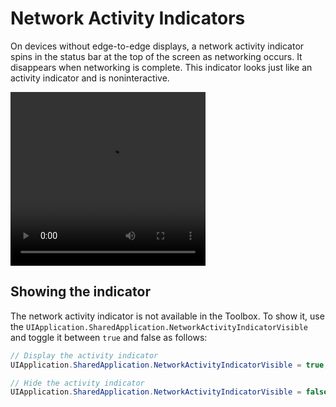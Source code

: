 # Network Activity Indicators

On devices without edge-to-edge displays, a network activity indicator spins in the status bar at the top of the screen as networking occurs. It disappears when networking is complete. This indicator looks just like an activity indicator and is noninteractive.

<video controls width="312" height="278" src="https://developer.apple.com/design/human-interface-guidelines/ios/images/network_activity.mp4" type="video/mp4" style="display: block;"></video>

## Showing the indicator

The network activity indicator is not available in the Toolbox. To show it, use the `UIApplication.SharedApplication.NetworkActivityIndicatorVisible` and toggle it between `true` and false as follows:

```csharp
// Display the activity indicator
UIApplication.SharedApplication.NetworkActivityIndicatorVisible = true;

// Hide the activity indicator
UIApplication.SharedApplication.NetworkActivityIndicatorVisible = false;
```